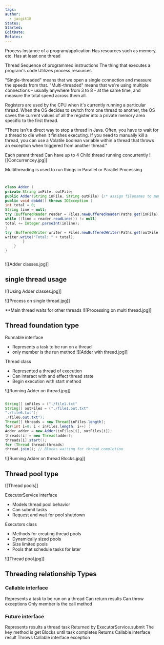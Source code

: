 ```yaml
---
tags: 
author:
  - jacgit18
Status: 
Started: 
EditDate: 
Relates:
---
```

Process
Instance of a program/application
Has resources such as memory, etc.
Has at least one thread


Thread
Sequence of programmed instructions
The thing that executes a program's code
Utilizes process resources

"Single-threaded" means that we open a single connection and measure the speeds from that. "Multi-threaded" means that we're using multiple connections - usually anywhere from 3 to 8 - at the same time, and measure the total speed across them all. 

Registers are used by the CPU when it's currently running a particular thread. When the OS decides to switch from one thread to another, the OS saves the current values of all the register into a private memory area specific to the first thread.

"There isn't a direct way to stop a thread in Java. Often, you have to wait for a thread to die when it finishes executing. If you need to manually kill a thread, you can use a Volatile boolean variable within a thread that throws an exception when triggered from another thread."

Each parent thread Can have up to 4 Child thread  running concurrently 
![[Concurrencey.jpg]]


Multithreading is used to run things in Parallel or Parallel Processing


```Java


class Adder (
private String inFile, outFile;
public Adder(String inFile, String outFile) {/* assign filenames to member fields */ }
public void doAdd() throws IOException (
int total = 0;
String line = null;
try (BufferedReader reader = Files.newBufferedReader(Paths.get(inFile))) {
while ((line = reader.readLine()) != null)
total += Integer.parseInt(inline);
}
try (BufferedWriter writer = Files.newBufferedWriter(Paths.get(outFile))) {
writer.write("Total: " + total);
		}
	}
}



```

![[Adder classes.jpg]]

## single thread usage
![[Using Adder classes.jpg]]

![[Process on single thread.jpg]]

**Main thread waits for other threads
![[Processing on multi thread.jpg]]

## Thread foundation type 

Runnable interface
- Represents a task to be run on a thread  
- only member is the run method
![[Adder with thread.jpg]]


Thread class
- Represented a thread of execution  
- Can interact with and effect thread state  
- Begin execution with start method

![[Running Adder on thread.jpg]]

```Java 

String[] inFiles = ("./file1.txt"
String[] outFiles = ("./file1.out.txt"
"./file6.txt");
./file6.out.txt");
Thread[] threads = new Thread[inFiles.length];
for(int i=0; i < inFiles.length; i++) (
Adder adder = new Adder(inFiles[i], outFiles[i]);
threads[i] = new Thread(adder);
threads[i].start();
for (Thread thread:threads)
thread.join(); // Blocks waiting for thread completion
```


![[Running Adder on thread Blocks.jpg]]

## Thread pool type  
  [[Thread pools]]
  
ExecutorService interface  
- Models thread pool behavior 
- Can submit tasks  
- Request and wait for pool shutdown  
  
  
  
Executors class  
- Methods for creating thread pools
- Dynamically sized pools  
- Size limited pools  
- Pools that schedule tasks for later




![[Thread pool.jpg]]

## Threading relationship Types 

### Callable interface
Represents a task to be run on a thread
Can return results
Can throw exceptions
Only member is the call method


### Future interface
Represents results a thread task
Returned by ExecutorService.submit
The key method is get
Blocks until task completes
Returns Callable interface result
Throws Callable interface exception
